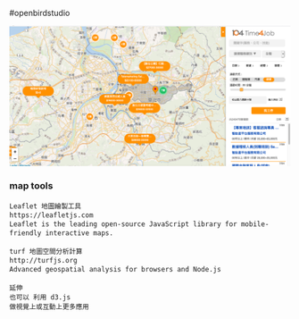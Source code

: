 #openbirdstudio

   ![](../../images/openbird.png?raw=true)

### map tools
    Leaflet 地圖繪製工具
    https://leafletjs.com
    Leaflet is the leading open-source JavaScript library for mobile-friendly interactive maps.
    
    turf 地圖空間分析計算
    http://turfjs.org
    Advanced geospatial analysis for browsers and Node.js
    
    延伸
    也可以 利用 d3.js 
    做視覺上或互動上更多應用  
    
